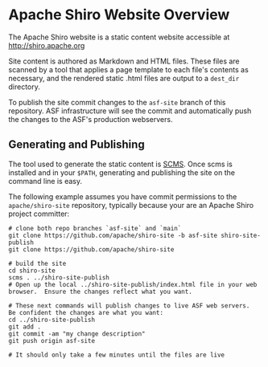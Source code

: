 # Apache Shiro Website Overview

The Apache Shiro website is a static content website accessible at http://shiro.apache.org

Site content is authored as Markdown and HTML files.  These files are scanned by a tool that applies a page template to each file's contents as necessary, and the rendered static .html files are output to a `dest_dir` directory.

To publish the site commit changes to the `asf-site` branch of this repository.  ASF infrastructure will see the commit and automatically push the changes to the ASF's production webservers.

## Generating and Publishing

The tool used to generate the static content is [SCMS](https://github.com/lhazlewood/scms).  Once scms is installed and in your `$PATH`, generating and publishing the site on the command line is easy.
 
The following example assumes you have commit permissions to the `apache/shiro-site` repository, typically because your are an Apache Shiro project committer:
    
    # clone both repo branches `asf-site` and `main`
    git clone https://github.com/apache/shiro-site -b asf-site shiro-site-publish
    git clone https://github.com/apache/shiro-site
    
    # build the site
    cd shiro-site
    scms . ../shiro-site-publish
    # Open up the local ../shiro-site-publish/index.html file in your web browser.  Ensure the changes reflect what you want. 

    # These next commands will publish changes to live ASF web servers.  Be confident the changes are what you want:
    cd ../shiro-site-publish
    git add .
    git commit -am "my change description"
    git push origin asf-site
    
    # It should only take a few minutes until the files are live 


